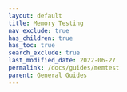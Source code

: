 ```yaml
---
layout: default
title: Memory Testing
nav_exclude: true
has_children: true
has_toc: true
search_exclude: true
last_modified_date: 2022-06-27
permalink: /docs/guides/memtest
parent: General Guides
---
```

